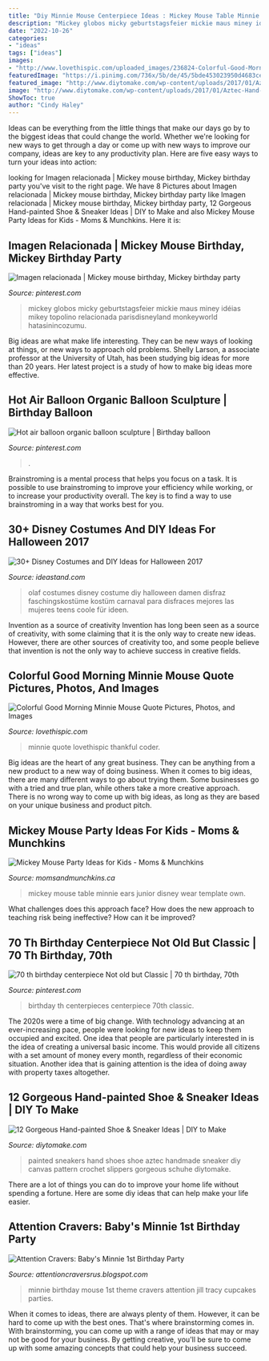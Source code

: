 ```yaml
---
title: "Diy Minnie Mouse Centerpiece Ideas : Mickey Mouse Table Minnie Ears Junior Disney Wear Template Own"
description: "Mickey globos micky geburtstagsfeier mickie maus miney idéias mikey topolino relacionada parisdisneyland monkeyworld hatasinincozumu"
date: "2022-10-26"
categories:
- "ideas"
tags: ["ideas"]
images:
- "http://www.lovethispic.com/uploaded_images/236824-Colorful-Good-Morning-Minnie-Mouse-Quote.jpg?3"
featuredImage: "https://i.pinimg.com/736x/5b/de/45/5bde453023950d4683ce08da44ae4ceb--birthday-centerpieces-th-birthday.jpg"
featured_image: "http://www.diytomake.com/wp-content/uploads/2017/01/Aztec-Hand-Painted-Sneakers-Shoes.jpg"
image: "http://www.diytomake.com/wp-content/uploads/2017/01/Aztec-Hand-Painted-Sneakers-Shoes.jpg"
ShowToc: true
author: "Cindy Haley"
---
```



Ideas can be everything from the little things that make our days go by to the biggest ideas that could change the world. Whether we're looking for new ways to get through a day or come up with new ways to improve our company, ideas are key to any productivity plan. Here are five easy ways to turn your ideas into action: 

	

		
looking for Imagen relacionada | Mickey mouse birthday, Mickey birthday party you've visit to the right page. We have 8 Pictures about Imagen relacionada | Mickey mouse birthday, Mickey birthday party like Imagen relacionada | Mickey mouse birthday, Mickey birthday party, 12 Gorgeous Hand-painted Shoe &amp; Sneaker Ideas | DIY to Make and also Mickey Mouse Party Ideas for Kids - Moms &amp; Munchkins. Here it is:
		
    
## Imagen Relacionada | Mickey Mouse Birthday, Mickey Birthday Party

<img loading=lazy src="https://i.pinimg.com/736x/7b/e5/5e/7be55e481d722c92fefd8929b408c594.jpg" onerror="this.onerror=null;this.src='https://tse4.mm.bing.net/th?id=OIP.KY5J9LqA97Q7XvWx_vEKXAHaJ3&amp;pid=15.1';" alt="Imagen relacionada | Mickey mouse birthday, Mickey birthday party">

_Source: pinterest.com_

>mickey globos micky geburtstagsfeier mickie maus miney idéias mikey topolino relacionada parisdisneyland monkeyworld hatasinincozumu. 

	

Big ideas are what make life interesting. They can be new ways of looking at things, or new ways to approach old problems. Shelly Larson, a associate professor at the University of Utah, has been studying big ideas for more than 20 years. Her latest project is a study of how to make big ideas more effective.

    
## Hot Air Balloon Organic Balloon Sculpture | Birthday Balloon

<img loading=lazy src="https://i.pinimg.com/736x/83/c6/1b/83c61b00b8ccb4751708932a705bbbe7.jpg" onerror="this.onerror=null;this.src='https://tse3.mm.bing.net/th?id=OIP.I4_9ePNU4t-767p784W7TAHaLh&amp;pid=15.1';" alt="Hot air balloon organic balloon sculpture | Birthday balloon">

_Source: pinterest.com_

>. 

	

Brainstroming is a mental process that helps you focus on a task. It is possible to use brainstroming to improve your efficiency while working, or to increase your productivity overall. The key is to find a way to use brainstroming in a way that works best for you.

    
## 30+ Disney Costumes And DIY Ideas For Halloween 2017

<img loading=lazy src="https://ideastand.com/wp-content/uploads/2017/09/disney-costumes/26-disney-halloween-costume-diy-1.jpg" onerror="this.onerror=null;this.src='https://tse3.mm.bing.net/th?id=OIP.TcFFWasuSmR_pU1M1vk6mAHaIC&amp;pid=15.1';" alt="30+ Disney Costumes and DIY Ideas for Halloween 2017">

_Source: ideastand.com_

>olaf costumes disney costume diy halloween damen disfraz faschingskostüme kostüm carnaval para disfraces mejores las mujeres teens coole für ideen. 

	

Invention as a source of creativity
Invention has long been seen as a source of creativity, with some claiming that it is the only way to create new ideas. However, there are other sources of creativity too, and some people believe that invention is not the only way to achieve success in creative fields.

    
## Colorful Good Morning Minnie Mouse Quote Pictures, Photos, And Images

<img loading=lazy src="http://www.lovethispic.com/uploaded_images/236824-Colorful-Good-Morning-Minnie-Mouse-Quote.jpg?3" onerror="this.onerror=null;this.src='https://tse1.mm.bing.net/th?id=OIP.P82h4wubNFieuSuFyZJWowHaGj&amp;pid=15.1';" alt="Colorful Good Morning Minnie Mouse Quote Pictures, Photos, and Images">

_Source: lovethispic.com_

>minnie quote lovethispic thankful coder. 

	

Big ideas are the heart of any great business. They can be anything from a new product to a new way of doing business. When it comes to big ideas, there are many different ways to go about trying them. Some businesses go with a tried and true plan, while others take a more creative approach. There is no wrong way to come up with big ideas, as long as they are based on your unique business and product pitch.

    
## Mickey Mouse Party Ideas For Kids - Moms &amp; Munchkins

<img loading=lazy src="https://www.momsandmunchkins.ca/wp-content/uploads/2013/01/mickey-mouse-party-table-8-m.jpg" onerror="this.onerror=null;this.src='https://tse3.mm.bing.net/th?id=OIP.ctOWDxJbBdMAKtNjaHaFIgHaLH&amp;pid=15.1';" alt="Mickey Mouse Party Ideas for Kids - Moms &amp; Munchkins">

_Source: momsandmunchkins.ca_

>mickey mouse table minnie ears junior disney wear template own. 

	

What challenges does this approach face?
How does the new approach to teaching risk being ineffective? How can it be improved?

    
## 70 Th Birthday Centerpiece Not Old But Classic | 70 Th Birthday, 70th

<img loading=lazy src="https://i.pinimg.com/736x/5b/de/45/5bde453023950d4683ce08da44ae4ceb--birthday-centerpieces-th-birthday.jpg" onerror="this.onerror=null;this.src='https://tse2.mm.bing.net/th?id=OIP.ym4008k9OZKyKZoq0LR5KgHaLy&amp;pid=15.1';" alt="70 th birthday centerpiece Not old but Classic | 70 th birthday, 70th">

_Source: pinterest.com_

>birthday th centerpieces centerpiece 70th classic. 

	

The 2020s were a time of big change. With technology advancing at an ever-increasing pace, people were looking for new ideas to keep them occupied and excited. One idea that people are particularly interested in is the idea of creating a universal basic income. This would provide all citizens with a set amount of money every month, regardless of their economic situation. Another idea that is gaining attention is the idea of doing away with property taxes altogether.

    
## 12 Gorgeous Hand-painted Shoe &amp; Sneaker Ideas | DIY To Make

<img loading=lazy src="http://www.diytomake.com/wp-content/uploads/2017/01/Aztec-Hand-Painted-Sneakers-Shoes.jpg" onerror="this.onerror=null;this.src='https://tse4.mm.bing.net/th?id=OIP.MoIrgN2o_R9Jn55mpd7B3AHaLH&amp;pid=15.1';" alt="12 Gorgeous Hand-painted Shoe &amp; Sneaker Ideas | DIY to Make">

_Source: diytomake.com_

>painted sneakers hand shoes shoe aztec handmade sneaker diy canvas pattern crochet slippers gorgeous schuhe diytomake. 

	

There are a lot of things you can do to improve your home life without spending a fortune. Here are some diy ideas that can help make your life easier.

    
## Attention Cravers: Baby&#039;s Minnie 1st Birthday Party

<img loading=lazy src="http://1.bp.blogspot.com/-WI2jt6Im5Vo/TbfzBvthalI/AAAAAAAAABc/RpAumqVjBJM/s1600/Baby+Minnie+Bday%252C+Mackenzie%2527s+1st+bday+076.JPG" onerror="this.onerror=null;this.src='https://tse2.mm.bing.net/th?id=OIP.HOM3Q73EqSlp0-jqNw2FwgHaLE&amp;pid=15.1';" alt="Attention Cravers: Baby&#039;s Minnie 1st Birthday Party">

_Source: attentioncraversrus.blogspot.com_

>minnie birthday mouse 1st theme cravers attention jill tracy cupcakes parties. 

	

When it comes to ideas, there are always plenty of them. However, it can be hard to come up with the best ones. That's where brainstorming comes in. With brainstorming, you can come up with a range of ideas that may or may not be good for your business. By getting creative, you'll be sure to come up with some amazing concepts that could help your business succeed.

